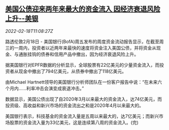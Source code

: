 <!--1645183862000-->
[美国公债迎来两年来最大的资金流入 因经济衰退风险上升--美银](https://cn.reuters.com/article/boa-us-bond-capital-flow-0218-idCNKBS2KN11U)
------

<div><i>2022-02-18T11:08:27Z</i></div><p>路透伦敦2月18日 - 美国银行(BofA)周五发布的周度资金流动报告显示，在截至周三的一周内，投资者以近两年来最快的速度将资金注入美国公债，并将资金从现金、与通胀挂钩的债券和信用产品中撤出，因为经济衰退风险上升。</p><p>据美国银行对EPFR数据的分析显示，全球股票有22亿美元的少量资金流入，而投资者从现金中撤出了794亿美元，从债券中撤出了118亿美元。</p><p>由Michael Hartnett领导的美国银行分析师团队在一份客户报告中说：“在未来六个月内......利率冲击会演变成衰退冲击。”</p><p>数据显示，美国公债出现了自2020年3月以来最大的资金流入，达74亿美元，而投资级、高收益和新兴市场的资金流出之和是2020年4月以来最大的。</p><p>美国银行表示，科技基金的资金流入量是五周以来最大的，达7亿美元；而新兴市场股票的资金流入量为33亿美元，这是连续第八周的资金流入。(完)</p>
